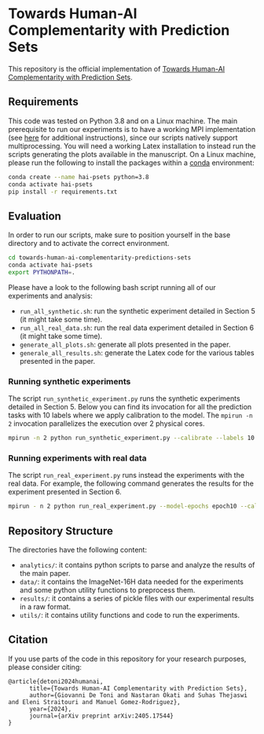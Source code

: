 # Towards Human-AI Complementarity with Prediction Sets

This repository is the official implementation of [Towards Human-AI Complementarity with Prediction Sets](https://arxiv.org/abs/2405.17544).

## Requirements

This code was tested on Python 3.8 and on a Linux machine. The main prerequisite to run our experiments is to have a working MPI implementation (see [here](https://docs.open-mpi.org/en/v5.0.x/installing-open-mpi/quickstart.html) for additional instructions), since our scripts natively support multiprocessing.
You will need a working Latex installation to instead run the scripts generating the plots available in the manuscript.
On a Linux machine, please run the following to install the packages within a [conda](https://conda.io/projects/conda/en/latest/index.html) environment:

```bash
conda create --name hai-psets python=3.8
conda activate hai-psets
pip install -r requirements.txt
```

## Evaluation

In order to run our scripts, make sure to position yourself in the base directory and to activate the correct environment.

```bash
cd towards-human-ai-complementarity-predictions-sets
conda activate hai-psets
export PYTHONPATH=.
```

Please have a look to the following bash script running all of our experiments and analysis:
- `run_all_synthetic.sh`: run the synthetic experiment detailed in Section 5 (it might take some time).
- `run_all_real_data.sh`: run the real data experiment detailed in Section 6 (it might take some time).
- `generate_all_plots.sh`: generate all plots presented in the paper.
- `generale_all_results.sh`: generate the Latex code for the various tables presented in the paper.

### Running synthetic experiments

The script `run_synthetic_experiment.py` runs the synthetic experiments detailed in Section 5. Below you can find its invocation for all the prediction tasks with 10 labels where we apply calibration to the model. The `mpirun -n 2` invocation parallelizes the execution over 2 physical cores.

```bash
mpirun -n 2 python run_synthetic_experiment.py --calibrate --labels 10
```

### Running experiments with real data

The script `run_real_experiment.py` runs instead the experiments with the real data. For example, the following command generates the results for the experiment presented in Section 6.
```bash
mpirun - n 2 python run_real_experiment.py --model-epochs epoch10 --calibrate top-k --ranks 5 --calibration-size 800
```

## Repository Structure

The directories have the following content:
- `analytics/`: it contains python scripts to parse and analyze the results of the main paper.
- `data/`: it contains the ImageNet-16H data needed for the experiments and some python utility functions to preprocess them.
- `results/`: it contains a series of pickle files with our experimental results in a raw format.
- `utils/`: it contains utility functions and code to run the experiments.

## Citation
If you use parts of the code in this repository for your research purposes, please consider citing:
```
@article{detoni2024humanai,
      title={Towards Human-AI Complementarity with Prediction Sets}, 
      author={Giovanni De Toni and Nastaran Okati and Suhas Thejaswi and Eleni Straitouri and Manuel Gomez-Rodriguez},
      year={2024},
      journal={arXiv preprint arXiv:2405.17544}
}
```
